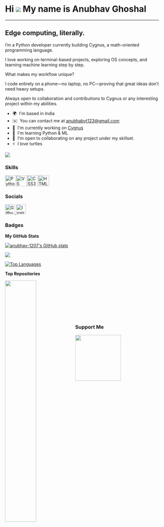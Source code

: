 <img src="https://i.imghippo.com/files/JxRT1242K.jpeg" alt="" border="0">

# Hi ![](https://user-images.githubusercontent.com/18350557/176309783-0785949b-9127-417c-8b55-ab5a4333674e.gif) My name is Anubhav Ghoshal

---

Edge computing, literally.
--------------------------

I’m a Python developer currently building Cygnus, a math-oriented programming language.

I love working on terminal-based projects, exploring OS concepts, and learning machine learning step by step.

What makes my workflow unique?

I code entirely on a phone—no laptop, no PC—proving that great ideas don’t need heavy setups.

Always open to collaboration and contributions to Cygnus or any interesting project within my abilities.

* 🌍  I'm based in India
* ✉️  You can contact me at [anubhabyt123@gmail.com](mailto:anubhabyt123@gmail.com)
* 🚀  I'm currently working on [Cygnus](http://https://github.com/anubhav-1207/Cygnus)
* 🧠  I'm learning Python & ML
* 🤝  I'm open to collaborating on any project under my skillset.
* ⚡  I love turtles

<a href="https://www.github.com/anubhav-1207" target="_blank" rel="noreferrer"><img
src="https://img.shields.io/github/followers/anubhav-1207?logo=github&style=for-the-badge&color=facc15&labelColor=0f172a" /></a>

### Skills


<p align="left">
<a href="https://www.python.org/" target="_blank" rel="noreferrer"><img src="https://raw.githubusercontent.com/danielcranney/readme-generator/main/public/icons/skills/python-colored.svg" width="36" height="36" alt="Python" title="Python"/></a><a href="https://code.visualstudio.com/" target="_blank" rel="noreferrer"><img src="https://raw.githubusercontent.com/danielcranney/readme-generator/main/public/icons/skills/visualstudiocode-colored.svg" width="36" height="36" alt="VS Code" title="VS Code"/></a><a href="https://www.w3.org/TR/CSS/#css" target="_blank" rel="noreferrer"><img src="https://raw.githubusercontent.com/danielcranney/readme-generator/main/public/icons/skills/css3-colored.svg" width="36" height="36" alt="CSS3" title="CSS3"/></a><a href="https://developer.mozilla.org/en-US/docs/Glossary/HTML5" target="_blank" rel="noreferrer"><img src="https://raw.githubusercontent.com/danielcranney/readme-generator/main/public/icons/skills/html5-colored.svg" width="36" height="36" alt="HTML5" title="HTML5"/></a>
</p>


### Socials

<p align="left"> <a href="https://www.github.com/anubhav-1207" target="_blank" rel="noreferrer"> <picture> <source media="(prefers-color-scheme: dark)" srcset="https://raw.githubusercontent.com/danielcranney/readme-generator/main/public/icons/socials/github-dark.svg" /> <source media="(prefers-color-scheme: light)" srcset="https://raw.githubusercontent.com/danielcranney/readme-generator/main/public/icons/socials/github.svg" /> <img src="https://raw.githubusercontent.com/danielcranney/readme-generator/main/public/icons/socials/github.svg" width="32" height="32" alt="Github" title="Github" /> </picture> </a> <a href="http://www.instagram.com/apoetixart " target="_blank" rel="noreferrer"> <picture> <source media="(prefers-color-scheme: dark)" srcset="https://raw.githubusercontent.com/danielcranney/readme-generator/main/public/icons/socials/instagram-dark.svg" /> <source media="(prefers-color-scheme: light)" srcset="https://raw.githubusercontent.com/danielcranney/readme-generator/main/public/icons/socials/instagram.svg" /> <img src="https://raw.githubusercontent.com/danielcranney/readme-generator/main/public/icons/socials/instagram.svg" width="32" height="32" alt="Instragram" title="Instragram" /> </picture> </a></p>

### Badges

<b>My GitHub Stats</b>

<a href="http://www.github.com/anubhav-1207"><img src="https://github-readme-stats.vercel.app/api?username=anubhav-1207&show_icons=true&hide=&count_private=true&title_color=ffffff&text_color=ffffff&icon_color=facc15&bg_color=0f172a&hide_border=true&show_icons=true" alt="anubhav-1207's GitHub stats" /></a>

<a href="http://www.github.com/anubhav-1207"><img src="https://github-readme-streak-stats.herokuapp.com/?user=anubhav-1207&stroke=ffffff&background=0f172a&ring=ffffff&fire=ffffff&currStreakNum=ffffff&currStreakLabel=ffffff&sideNums=ffffff&sideLabels=ffffff&dates=ffffff&hide_border=true" /></a>

<a href="https://github.com/anubhav-1207" align="left"><img src="https://github-readme-stats.vercel.app/api/top-langs/?username=anubhav-1207&langs_count=10&title_color=ffffff&text_color=ffffff&icon_color=facc15&bg_color=0f172a&hide_border=true&locale=en&custom_title=Top%20%Languages" alt="Top Languages" /></a>

<b>Top Repositories</b>

<div width="100%" align="center"><a href="https://github.com/anubhav-1207/Cygnus" align="left"><img align="left" width="45%" src="https://github-readme-stats.vercel.app/api/pin/?username=anubhav-1207&repo=Cygnus&title_color=ffffff&text_color=ffffff&icon_color=facc15&bg_color=0f172a&hide_border=true&locale=en" /></a></div><br /><br /><br /><br /><br /><br /><br />

### Support Me

<ul style="list-style-type: none; margin: 0;">

<li style="display: inline-block; margin-right: 0.25rem;"><a href="https://www.buymeacoffee.com/anubhav1207"><img src="https://cdn.buymeacoffee.com/buttons/v2/default-yellow.png" width="150"/></a></li>

</ul>
